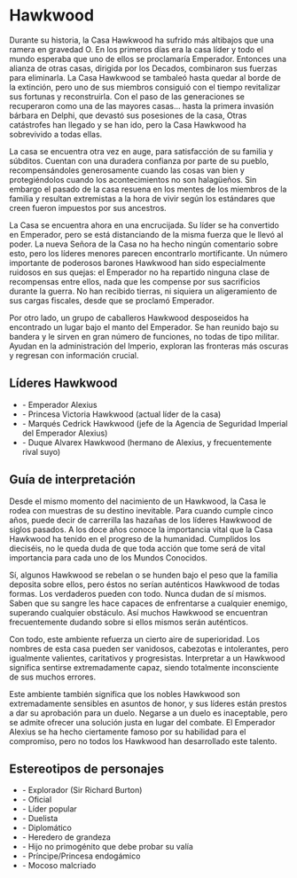 # Hawkwood

Durante su historia, la Casa Hawkwood ha sufrido más altibajos que una ramera en gravedad O. En los primeros días era la casa líder y todo el mundo esperaba que uno de ellos se proclamaría Emperador. Entonces una alianza de otras casas, dirigida por los Decados, combinaron sus fuerzas para eliminarla. La Casa Hawkwood se tambaleó hasta quedar al borde de la extinción, pero uno de sus miembros consiguió con el tiempo revitalizar sus fortunas y reconstruirla. Con el paso de las generaciones se recuperaron como una de las mayores casas... hasta la primera invasión bárbara en Delphi, que devastó sus posesiones de la casa, Otras catástrofes han llegado y se han ido, pero la Casa Hawkwood ha sobrevivido a todas ellas.

La casa se encuentra otra vez en auge, para satisfacción de su familia y súbditos. Cuentan con una duradera confianza por parte de su pueblo, recompensándoles generosamente cuando las cosas van bien y protegiéndolos cuando los acontecimientos no son halagüeños. Sin embargo el pasado de la casa resuena en los mentes de los miembros de la familia y resultan extremistas a la hora de vivir según los estándares que creen fueron impuestos por sus ancestros.

La Casa se encuentra ahora en una encrucijada. Su líder se ha convertido en Emperador, pero se está distanciando de la misma fuerza que le llevó al poder. La nueva Señora de la Casa no ha hecho ningún comentario sobre esto, pero los líderes menores parecen encontrarlo mortificante. Un número importante de poderosos barones Hawkwood han sido especialmente ruidosos en sus quejas: el Emperador no ha repartido ninguna clase de recompensas entre ellos, nada que les compense por sus sacrificios durante la guerra. No han recibido tierras, ni siquiera un aligeramiento de sus cargas fiscales, desde que se proclamó Emperador.

Por otro lado, un grupo de caballeros Hawkwood desposeidos ha encontrado un lugar bajo el manto del Emperador. Se han reunido bajo su bandera y le sirven en gran número de funciones, no todas de tipo militar. Ayudan en la administración del Imperio, exploran las fronteras más oscuras y regresan con información crucial.

## Líderes Hawkwood

<ul>
<li class="list-element">- Emperador Alexius</li>
<li class="list-element">- Princesa Victoria Hawkwood (actual líder de la casa)</li>
<li class="list-element">- Marqués Cedrick Hawkwood (jefe de la Agencia de Seguridad Imperial del Emperador Alexius)</li>
<li class="list-element">- Duque Alvarex Hawkwood (hermano de Alexius, y frecuentemente rival suyo)</li>
</ul>

## Guía de interpretación

Desde el mismo momento del nacimiento de un Hawkwood, la Casa le rodea con muestras de su destino inevitable. Para cuando cumple cinco años, puede decir de carrerilla las hazañas de los líderes Hawkwood de siglos pasados. A los doce años conoce la importancia vital que la Casa Hawkwood ha tenido en el progreso de la humanidad. Cumplidos los dieciséis, no le queda duda de que toda acción que tome será de vital importancia para cada uno de los Mundos Conocidos.

Sí, algunos Hawkwood se rebelan o se hunden bajo el peso que la familia deposita sobre ellos, pero éstos no serían auténticos Hawkwood de todas formas. Los verdaderos pueden con todo. Nunca dudan de sí mismos. Saben que su sangre les hace capaces de enfrentarse a cualquier enemigo, superando cualquier obstáculo. Así muchos Hawkwood se encuentran frecuentemente dudando sobre si ellos mismos serán auténticos.

Con todo, este ambiente refuerza un cierto aire de superioridad. Los nombres de esta casa pueden ser vanidosos, cabezotas e intolerantes, pero igualmente valientes, caritativos y progresistas. Interpretar a un Hawkwood significa sentirse extremadamente capaz, siendo totalmente inconsciente de sus muchos errores.

Este ambiente también significa que los nobles Hawkwood son extremadamente sensibles en asuntos de honor, y sus líderes están prestos a dar su aprobación para un duelo. Negarse a un duelo es inaceptable, pero se admite ofrecer una solución justa en lugar del combate. El Emperador Alexius se ha hecho ciertamente famoso por su habilidad para el compromiso, pero no todos los Hawkwood han desarrollado este talento.

## Estereotipos de personajes

<ul>
<li class="list-element">- Explorador (Sir Richard Burton)</li>
<li class="list-element">- Oficial</li>
<li class="list-element">- Líder popular</li>
<li class="list-element">- Duelista</li>
<li class="list-element">- Diplomático</li>
<li class="list-element">- Heredero de grandeza</li>
<li class="list-element">- Hijo no primogénito que debe probar su valía</li>
<li class="list-element">- Príncipe/Princesa endogámico</li>
<li class="list-element">- Mocoso malcriado</li>
</ul>
